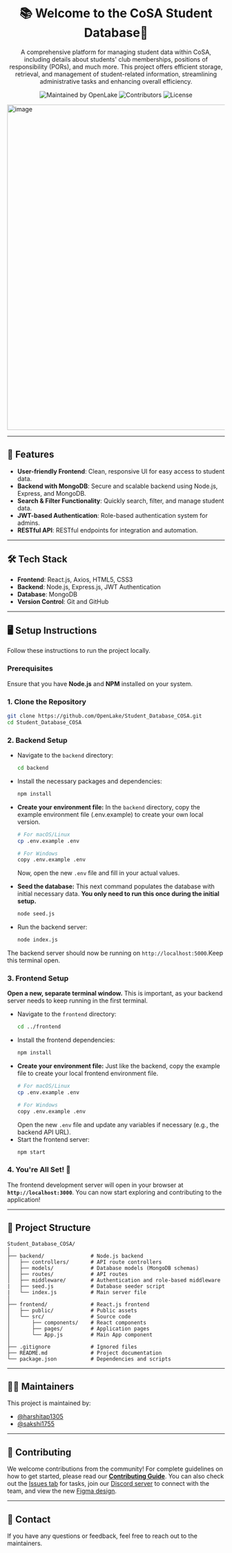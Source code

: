 <h1 align="center">📚 Welcome to the CoSA Student Database👋</h1>

<p align="center">
A comprehensive platform for managing student data within CoSA, including details about students' club memberships, positions of responsibility (PORs), and much more. This project offers efficient storage, retrieval, and management of student-related information, streamlining administrative tasks and enhancing overall efficiency.

</p>

<p align="center">
  <img src="https://img.shields.io/badge/Maintained%20By-OpenLake-green.svg" alt="Maintained by OpenLake">
  <img src="https://img.shields.io/badge/Maintainers-2-yellow.svg" alt="Contributors">
  <img src="https://img.shields.io/badge/license-MIT-blue.svg" alt="License">
</p>
<img width="1071" height="752" alt="image" src="https://github.com/user-attachments/assets/bcd44ac4-4a52-409c-86eb-bb77f0058316" />

---

## 🚀 Features

- **User-friendly Frontend**: Clean, responsive UI for easy access to student data.
- **Backend with MongoDB**: Secure and scalable backend using Node.js, Express, and MongoDB.
- **Search & Filter Functionality**: Quickly search, filter, and manage student data.
- **JWT-based Authentication**: Role-based authentication system for admins.
- **RESTful API**: RESTful endpoints for integration and automation.

---

## 🛠️ Tech Stack

- **Frontend**: React.js, Axios, HTML5, CSS3
- **Backend**: Node.js, Express.js, JWT Authentication
- **Database**: MongoDB
- **Version Control**: Git and GitHub

---

## 🖥️ Setup Instructions

Follow these instructions to run the project locally.

### Prerequisites

Ensure that you have **Node.js** and **NPM** installed on your system.

### 1. Clone the Repository

```bash
git clone https://github.com/OpenLake/Student_Database_COSA.git
cd Student_Database_COSA
```

### 2. Backend Setup

- Navigate to the `backend` directory:
  ```bash
  cd backend
  ```
- Install the necessary packages and dependencies:
  ```bash
  npm install
  ```
- **Create your environment file:**
  In the `backend` directory, copy the example environment file (.env.example) to create your own local version.
  ```bash
  # For macOS/Linux
  cp .env.example .env
  
  # For Windows
  copy .env.example .env
  ```
  Now, open the new `.env` file and fill in your actual values.

- **Seed the database:**
  This next command populates the database with initial necessary data. **You only need to run this once during the initial setup.**
  ```bash
  node seed.js
  ```
- Run the backend server:
  ```bash
  node index.js
  ```
The backend server should now be running on `http://localhost:5000`.Keep this terminal open.

### 3. Frontend Setup
**Open a new, separate terminal window.** This is important, as your backend server needs to keep running in the first terminal.
- Navigate to the `frontend` directory:
  ```bash
  cd ../frontend
  ```
- Install the frontend dependencies:
  ```bash
  npm install
  ```
- **Create your environment file:**
  Just like the backend, copy the example file to create your local frontend environment file.
  ```bash
  # For macOS/Linux
  cp .env.example .env

  # For Windows
  copy .env.example .env
  ```
  Open the new `.env` file and update any variables if necessary (e.g., the backend API URL).
- Start the frontend server:
  ```bash
  npm start
  ```

### 4. You're All Set! 🎉

The frontend development server will open in your browser at **`http://localhost:3000`**. You can now start exploring and contributing to the application!

---

## 📂 Project Structure

```
Student_Database_COSA/
│
├── backend/               # Node.js backend
│   ├── controllers/       # API route controllers
│   ├── models/            # Database models (MongoDB schemas)
│   ├── routes/            # API routes
│   ├── middleware/        # Authentication and role-based middleware 
|   ├── seed.js            # Database seeder script
|   └── index.js           # Main server file
│
├── frontend/              # React.js frontend
│   ├── public/            # Public assets
│   └── src/               # Source code
│       ├── components/    # React components
│       ├── pages/         # Application pages
│       └── App.js         # Main App component
│
├── .gitignore             # Ignored files
├── README.md              # Project documentation
└── package.json           # Dependencies and scripts
```

---

## 🧑‍💻 Maintainers

This project is maintained by:

- [@harshitap1305](https://github.com/harshitap1305)
- [@sakshi1755](https://github.com/sakshi1755)

---

## 🤝 Contributing
We welcome contributions from the community! For complete guidelines on how to get started, please read our **[Contributing Guide](CONTRIBUTING.md)**.
You can also check out the [Issues tab](https://github.com/OpenLake/Student_Database_COSA/issues) for tasks, join our [Discord server](https://discord.gg/3wFjfeTuPu) to connect with the team, and view the new [Figma design](https://www.figma.com/design/30y4S7ZfFo92GAwV2uacOG/Student-DB_CoSA?node-id=0-1&t=e95ozkVrFmlxgdOK-1).

---

## 📧 Contact

If you have any questions or feedback, feel free to reach out to the maintainers.
